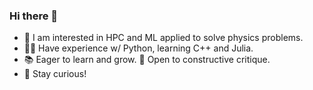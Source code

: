 ### Hi there 👋

- 🔭 I am interested in HPC and ML applied to solve physics problems.
- 👨‍💻 Have experience w/ Python, learning C++ and Julia.
- 📚  Eager to learn and grow. 🌱 Open to constructive critique.
- 🌟 Stay curious!


